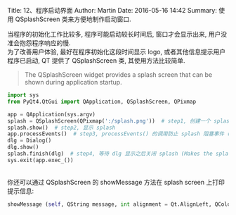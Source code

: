 Title: 12、程序启动界面
Author: Martin
Date: 2016-05-16 14:42
Summary: 使用 QSplashScreen 类来方便地制作启动窗口.

当程序的初始化工作比较多, 程序可能启动较长时间后, 窗口才会显示出来, 用户没准会抱怨程序响应的慢.<br>
为了改善用户体验, 最好在程序初始化这段时间显示 logo, 或者其他信息提示用户程序已启动, QT 提供了 QSplashScreen 类, 其使用方法比较简单.

> The QSplashScreen widget provides a splash screen that can be shown during application startup.

```python
import sys
from PyQt4.QtGui import QApplication, QSplashScreen, QPixmap

app = QApplication(sys.argv)
splash = QSplashScreen(QPixmap(':/splash.png'))  # step1, 创建一个 splash
splash.show()  # step2, 显示 splash
app.processEvents()  # step3, processEvents() 的调用防止 splash 阻塞事件 (you can hide the splash screen by clicking on it with the mouse)
dlg = Dialog()
dlg.show()
splash.finish(dlg)  # step4, 等待 dlg 显示之后关闭 splash (Makes the splash screen wait until the widget mainWin is displayed before calling close() on itself)
sys.exit(app.exec_())
```
<br>
你还可以通过 QSplashScreen 的 showMessage 方法在 splash screen 上打印提示信息:

```python
showMessage (self, QString message, int alignment = Qt.AlignLeft, QColor color = Qt.black)
```
<br>
